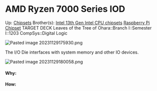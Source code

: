 # AMD Ryzen 7000 Series IOD

Up: [Chipsets](chipsets)
Brother(s): [Intel 13th Gen Intel CPU chipsets](intel_13th_gen_intel_cpu_chipsets) [Raspberry Pi Chipset](raspberry_pi_chipset)
TARGET DECK
Leaves of the Tree of Ohara::Branch I::Semester I::1203 CompSys::Digital Logic

![Pasted image 20231129175930.png](pasted_image_20231129175930.png)

The I/O Die interfaces with system memory and other IO devices.

![Pasted image 20231129180058.png](pasted_image_20231129180058.png)
































#### Why:
#### How:









